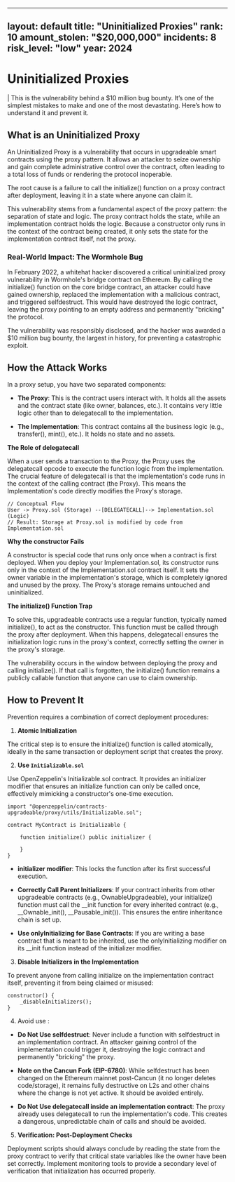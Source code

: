 
---
layout: default
title: "Uninitialized Proxies"
rank: 10
amount_stolen: "$20,000,000"
incidents: 8
risk_level: "low"
year: 2024
---
# Uninitialized Proxies

| This is the vulnerability behind a $10 million bug bounty. It’s one of the simplest mistakes to make and one of the most devastating. Here’s how to understand it and prevent it.

## What is an Uninitialized Proxy

An Uninitialized Proxy is a vulnerability that occurs in upgradeable smart contracts using the proxy pattern. It allows an attacker to seize ownership and gain complete administrative control over the contract, often leading to a total loss of funds or rendering the protocol inoperable. 

The root cause is a failure to call the initialize() function on a proxy contract after deployment, leaving it in a state where anyone can claim it.

This vulnerability stems from a fundamental aspect of the proxy pattern: the separation of state and logic. The proxy contract holds the state, while an implementation contract holds the logic. Because a constructor only runs in the context of the contract being created, it only sets the state for the implementation contract itself, not the proxy.

### Real-World Impact: The Wormhole Bug

In February 2022, a whitehat hacker discovered a critical uninitialized proxy vulnerability in Wormhole's bridge contract on Ethereum. By calling the initialize() function on the core bridge contract, an attacker could have gained ownership, replaced the implementation with a malicious contract, and triggered selfdestruct. This would have destroyed the logic contract, leaving the proxy pointing to an empty address and permanently "bricking" the protocol.

 The vulnerability was responsibly disclosed, and the hacker was awarded a $10 million bug bounty, the largest in history, for preventing a catastrophic exploit.

## How the Attack Works

In a proxy setup, you have two separated components:

* **The Proxy**: This is the contract users interact with. It holds all the assets and the contract state (like owner, balances, etc.). It contains very little logic other than to delegatecall to the implementation.

* **The Implementation**: This contract contains all the business logic (e.g., transfer(), mint(), etc.). It holds no state and no assets.

**The Role of delegatecall**

When a user sends a transaction to the Proxy, the Proxy uses the delegatecall opcode to execute the function logic from the implementation. The crucial feature of delegatecall is that the implementation's code runs in the context of the calling contract (the Proxy). This means the Implementation's code directly modifies the Proxy's storage.

```sol
// Conceptual Flow
User -> Proxy.sol (Storage) --[DELEGATECALL]--> Implementation.sol (Logic)
// Result: Storage at Proxy.sol is modified by code from Implementation.sol
```

**Why the constructor Fails**

A constructor is special code that runs only once when a contract is first deployed. When you deploy your Implementation.sol, its constructor runs only in the context of the Implementation.sol contract itself. It sets the owner variable in the implementation's storage, which is completely ignored and unused by the proxy. The Proxy's storage remains untouched and uninitialized.

**The initialize() Function Trap**

To solve this, upgradeable contracts use a regular function, typically named initialize(), to act as the constructor. This function must be called through the proxy after deployment. When this happens, delegatecall ensures the initialization logic runs in the proxy's context, correctly setting the owner in the proxy's storage.

The vulnerability occurs in the window between deploying the proxy and calling initialize(). If that call is forgotten, the initialize() function remains a publicly callable function that anyone can use to claim ownership.

## How to Prevent It

Prevention requires a combination of correct deployment procedures:

1. **Atomic Initialization**

The critical step is to ensure the initialize() function is called atomically, ideally in the same transaction or deployment script that creates the proxy.

2. **Use `Initializable.sol`**

Use OpenZeppelin's Initializable.sol contract. It provides an initializer modifier that ensures an initialize function can only be called once, effectively mimicking a constructor's one-time execution.

```sol
import "@openzeppelin/contracts-upgradeable/proxy/utils/Initializable.sol";

contract MyContract is Initializable {

    function initialize() public initializer {
    
    }
}
```

* **initializer modifier**: This locks the function after its first successful execution.

* **Correctly Call Parent Initializers**: If your contract inherits from other upgradeable contracts (e.g., OwnableUpgradeable), your initialize() function must call the __init function for every inherited contract (e.g., __Ownable_init(), __Pausable_init()). This ensures the entire inheritance chain is set up.

* **Use onlyInitializing for Base Contracts**: If you are writing a base contract that is meant to be inherited, use the onlyInitializing modifier on its __init function instead of the initializer modifier.

3. **Disable Initializers in the Implementation**

To prevent anyone from calling initialize on the implementation contract itself, preventing it from being claimed or misused:

```sol
constructor() {
    _disableInitializers();
}
```
4. Avoid use :

* **Do Not Use selfdestruct**: Never include a function with selfdestruct in an implementation contract. An attacker gaining control of the implementation could trigger it, destroying the logic contract and permanently "bricking" the proxy.

* **Note on the Cancun Fork (EIP-6780)**: While selfdestruct has been changed on the Ethereum mainnet post-Cancun (it no longer deletes code/storage), it remains fully destructive on L2s and other chains where the change is not yet active. It should be avoided entirely.

* **Do Not Use delegatecall inside an implementation contract**: The proxy already uses delegatecall to run the implementation's code. This creates a dangerous, unpredictable chain of calls and should be avoided.

5. **Verification: Post-Deployment Checks**

 Deployment scripts should always conclude by reading the state from the proxy contract to verify that critical state variables like the owner have been set correctly. Implement monitoring tools to provide a secondary level of verification that initialization has occurred properly.